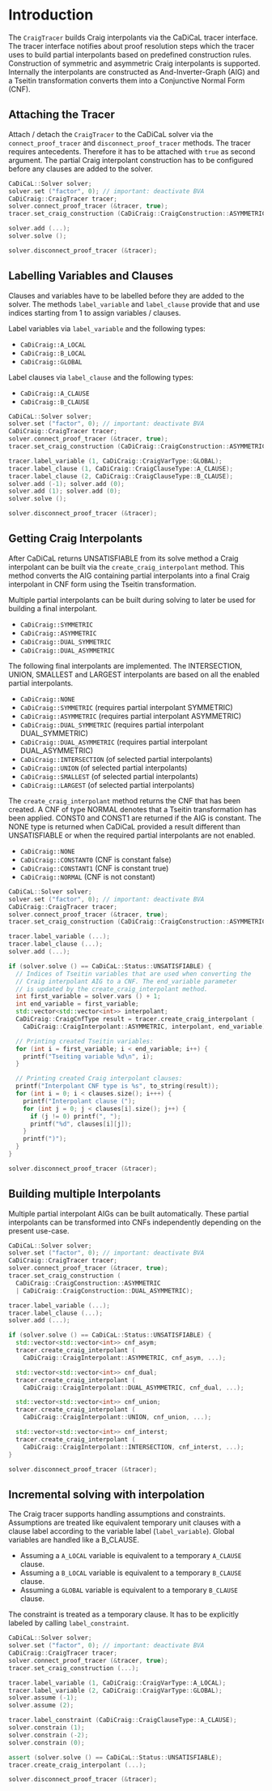 # Introduction

The `CraigTracer` builds Craig interpolants via the CaDiCaL tracer interface.
The tracer interface notifies about proof resolution steps which the tracer
uses to build partial interpolants based on predefined construction rules.
Construction of symmetric and asymmetric Craig interpolants is supported.
Internally the interpolants are constructed as And-Inverter-Graph (AIG)
and a Tseitin transformation converts them into a Conjunctive Normal Form (CNF).

## Attaching the Tracer

Attach / detach the `CraigTracer` to the CaDiCaL solver via the
`connect_proof_tracer` and `disconnect_proof_tracer` methods.
The tracer requires antecedents. Therefore it has to be attached with `true`
as second argument. The partial Craig interpolant construction has to be
configured before any clauses are added to the solver.

```cpp
CaDiCaL::Solver solver;
solver.set ("factor", 0); // important: deactivate BVA
CaDiCraig::CraigTracer tracer;
solver.connect_proof_tracer (&tracer, true);
tracer.set_craig_construction (CaDiCraig::CraigConstruction::ASYMMETRIC);

solver.add (...);
solver.solve ();

solver.disconnect_proof_tracer (&tracer);
```

## Labelling Variables and Clauses

Clauses and variables have to be labelled before they are added to the solver.
The methods `label_variable` and `label_clause` provide that and use indices
starting from 1 to assign variables / clauses.

Label variables via `label_variable` and the following types:
- `CaDiCraig::A_LOCAL`
- `CaDiCraig::B_LOCAL`
- `CaDiCraig::GLOBAL`

Label clauses via `label_clause` and the following types:
- `CaDiCraig::A_CLAUSE`
- `CaDiCraig::B_CLAUSE`

```cpp
CaDiCaL::Solver solver;
solver.set ("factor", 0); // important: deactivate BVA
CaDiCraig::CraigTracer tracer;
solver.connect_proof_tracer (&tracer, true);
tracer.set_craig_construction (CaDiCraig::CraigConstruction::ASYMMETRIC);

tracer.label_variable (1, CaDiCraig::CraigVarType::GLOBAL);
tracer.label_clause (1, CaDiCraig::CraigClauseType::A_CLAUSE);
tracer.label_clause (2, CaDiCraig::CraigClauseType::B_CLAUSE);
solver.add (-1); solver.add (0);
solver.add (1); solver.add (0);
solver.solve ();

solver.disconnect_proof_tracer (&tracer);
```

## Getting Craig Interpolants

After CaDiCaL returns UNSATISFIABLE from its solve method a Craig interpolant
can be built via the `create_craig_interpolant` method. This method converts
the AIG containing partial interpolants into a final Craig interpolant in CNF
form using the Tseitin transformation.

Multiple partial interpolants can be built during solving to later be used
for building a final interpolant.
- `CaDiCraig::SYMMETRIC`
- `CaDiCraig::ASYMMETRIC`
- `CaDiCraig::DUAL_SYMMETRIC`
- `CaDiCraig::DUAL_ASYMMETRIC`

The following final interpolants are implemented. The INTERSECTION, UNION,
SMALLEST and LARGEST interpolants are based on all the enabled partial
interpolants.

- `CaDiCraig::NONE`
- `CaDiCraig::SYMMETRIC` (requires partial interpolant SYMMETRIC)
- `CaDiCraig::ASYMMETRIC` (requires partial interpolant ASYMMETRIC)
- `CaDiCraig::DUAL_SYMMETRIC` (requires partial interpolant DUAL_SYMMETRIC)
- `CaDiCraig::DUAL_ASYMMETRIC` (requires partial interpolant DUAL_ASYMMETRIC)
- `CaDiCraig::INTERSECTION` (of selected partial interpolants)
- `CaDiCraig::UNION` (of selected partial interpolants)
- `CaDiCraig::SMALLEST` (of selected partial interpolants)
- `CaDiCraig::LARGEST` (of selected partial interpolants)

The `create_craig_interpolant` method returns the CNF that has been created.
A CNF of type NORMAL denotes that a Tseitin transformation has been applied.
CONST0 and CONST1 are returned if the AIG is constant. The NONE type
is returned when CaDiCaL provided a result different than UNSATISFIABLE
or when the required partial interpolants are not enabled.

- `CaDiCraig::NONE`
- `CaDiCraig::CONSTANT0` (CNF is constant false)
- `CaDiCraig::CONSTANT1` (CNF is constant true)
- `CaDiCraig::NORMAL` (CNF is not constant)

```cpp
CaDiCaL::Solver solver;
solver.set ("factor", 0); // important: deactivate BVA
CaDiCraig::CraigTracer tracer;
solver.connect_proof_tracer (&tracer, true);
tracer.set_craig_construction (CaDiCraig::CraigConstruction::ASYMMETRIC);

tracer.label_variable (...);
tracer.label_clause (...);
solver.add (...);

if (solver.solve () == CaDiCaL::Status::UNSATISFIABLE) {
  // Indices of Tseitin variables that are used when converting the
  // Craig interpolant AIG to a CNF. The end_variable parameter
  // is updated by the create_craig_interpolant method.
  int first_variable = solver.vars () + 1;
  int end_variable = first_variable;
  std::vector<std::vector<int>> interpolant;
  CaDiCraig::CraigCnfType result = tracer.create_craig_interpolant (
    CaDiCraig::CraigInterpolant::ASYMMETRIC, interpolant, end_variable);

  // Printing created Tseitin variables:
  for (int i = first_variable; i < end_variable; i++) {
    printf("Tseiting variable %d\n", i);
  }

  // Printing created Craig interpolant clauses:
  printf("Interpolant CNF type is %s", to_string(result));
  for (int i = 0; i < clauses.size(); i+++) {
    printf("Interpolant clause (");
    for (int j = 0; j < clauses[i].size(); j++) {
      if (j != 0) printf(", ");
      printf("%d", clauses[i][j]);
    }
    printf(")");
  }
}

solver.disconnect_proof_tracer (&tracer);
```

## Building multiple Interpolants

Multiple partial interpolant AIGs can be built automatically. These partial
interpolants can be transformed into CNFs independently depending on
the present use-case.

```cpp
CaDiCaL::Solver solver;
solver.set ("factor", 0); // important: deactivate BVA
CaDiCraig::CraigTracer tracer;
solver.connect_proof_tracer (&tracer, true);
tracer.set_craig_construction (
  CaDiCraig::CraigConstruction::ASYMMETRIC
  | CaDiCraig::CraigConstruction::DUAL_ASYMMETRIC);

tracer.label_variable (...);
tracer.label_clause (...);
solver.add (...);

if (solver.solve () == CaDiCaL::Status::UNSATISFIABLE) {
  std::vector<std::vector<int>> cnf_asym;
  tracer.create_craig_interpolant (
    CaDiCraig::CraigInterpolant::ASYMMETRIC, cnf_asym, ...);

  std::vector<std::vector<int>> cnf_dual;
  tracer.create_craig_interpolant (
    CaDiCraig::CraigInterpolant::DUAL_ASYMMETRIC, cnf_dual, ...);

  std::vector<std::vector<int>> cnf_union;
  tracer.create_craig_interpolant (
    CaDiCraig::CraigInterpolant::UNION, cnf_union, ...);

  std::vector<std::vector<int>> cnf_interst;
  tracer.create_craig_interpolant (
    CaDiCraig::CraigInterpolant::INTERSECTION, cnf_interst, ...);
}

solver.disconnect_proof_tracer (&tracer);
```

## Incremental solving with interpolation

The Craig tracer supports handling assumptions and constraints.
Assumptions are treated like equivalent temporary unit clauses with a
clause label according to the variable label (`label_variable`).
Global variables are handled like a B_CLAUSE.

- Assuming a `A_LOCAL` variable is equivalent to a temporary `A_CLAUSE` clause.
- Assuming a `B_LOCAL` variable is equivalent to a temporary `B_CLAUSE` clause.
- Assuming a `GLOBAL` variable is equivalent to a temporary `B_CLAUSE` clause.

The constraint is treated as a temporary clause.
It has to be explicitly labeled by calling `label_constraint`.

```cpp
CaDiCaL::Solver solver;
solver.set ("factor", 0); // important: deactivate BVA
CaDiCraig::CraigTracer tracer;
solver.connect_proof_tracer (&tracer, true);
tracer.set_craig_construction (...);

tracer.label_variable (1, CaDiCraig::CraigVarType::A_LOCAL);
tracer.label_variable (2, CaDiCraig::CraigVarType::GLOBAL);
solver.assume (-1);
solver.assume (2);

tracer.label_constraint (CaDiCraig::CraigClauseType::A_CLAUSE);
solver.constrain (1);
solver.constrain (-2);
solver.constrain (0);

assert (solver.solve () == CaDiCaL::Status::UNSATISFIABLE);
tracer.create_craig_interpolant (...);

solver.disconnect_proof_tracer (&tracer);
```
